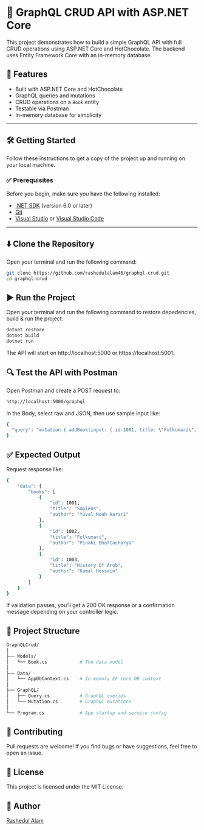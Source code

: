 # 📘 GraphQL CRUD API with ASP.NET Core

This project demonstrates how to build a simple GraphQL API with full CRUD operations using ASP.NET Core and HotChocolate. The backend uses Entity Framework Core with an in-memory database.

## 🚀 Features

- Built with ASP.NET Core and HotChocolate
- GraphQL queries and mutations
- CRUD operations on a `Book` entity
- Testable via Postman
- In-memory database for simplicity

---

## 🛠️ Getting Started

Follow these instructions to get a copy of the project up and running on your local machine.

### ✅ Prerequisites

Before you begin, make sure you have the following installed:

- [.NET SDK](https://dotnet.microsoft.com/download) (version 6.0 or later)
- [Git](https://git-scm.com/)
- [Visual Studio](https://visualstudio.microsoft.com/) or [Visual Studio Code](https://code.visualstudio.com/)

---

## ⬇️ Clone the Repository

Open your terminal and run the following command:

```bash
git clone https://github.com/rashedulalam46/graphql-crud.git
cd graphql-crud
```

## ▶️ Run the Project

Open your terminal and run the following command to restore depedencies, build & run the project:

```bash
dotnet restore
dotnet build
dotnet run
```

The API will start on http://localhost:5000 or https://localhost:5001.

## 🔍 Test the API with Postman

Open Postman and create a POST request to:

```bash
http://localhost:5000/graphql
```

In the Body, select raw and JSON, then use sample input like:

```bash
{
  "query": "mutation { addBook(input: { id:1001, title: \"Fulkumari\", author: \"Pinaki Bhattacharya\" }) { id title author } }"
}
```

## ✅ Expected Output

Request response like:

```bash
{
    "data": {
        "books": [
            {
                "id": 1001,
                "title": "Sapiens",
                "author": "Yuval Noah Harari"
            },
            {
                "id": 1002,
                "title": "Fulkumari",
                "author": "Pinaki Bhattacharya"
            },
            {
                "id": 1003,
                "title": "History Of Arob",
                "author": "Kamal Hossain"
            }
        ]
    }
}
```

If validation passes, you’ll get a 200 OK response or a confirmation message depending on your controller logic.

## 📁 Project Structure

```bash
GraphQLCrud/
│
├── Models/
│   └── Book.cs            # The data model
│
├── Data/
│   └── AppDbContext.cs    # In-memory EF Core DB context
│
├── GraphQL/
│   ├── Query.cs           # GraphQL queries
│   └── Mutation.cs        # GraphQL mutations
│
└── Program.cs             # App startup and service config

```

## 🤝 Contributing
Pull requests are welcome! If you find bugs or have suggestions, feel free to open an issue.

## 📄 License
This project is licensed under the MIT License.

## 👤 Author
[Rashedul Alam](https://github.com/rashedulalam46)

